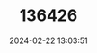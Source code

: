 ---
title: "136426"
category: "Sigmodon hirsutus"
draft: false
date: 2024-02-22 13:03:51
languages:
  English: ["Southern Cotton Rat"]
---